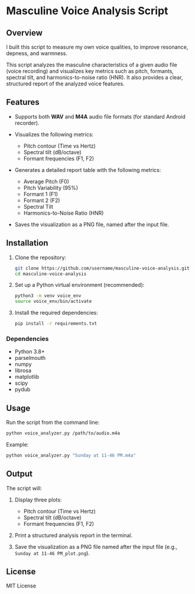 # Masculine Voice Analysis Script

## Overview

I built this script to measure my own voice qualities, to improve resonance, depness, and warmness.

This script analyzes the masculine characteristics of a given audio file (voice recording) and visualizes key metrics such as pitch, formants, spectral tilt, and harmonics-to-noise ratio (HNR). It also provides a clear, structured report of the analyzed voice features.

## Features

* Supports both **WAV** and **M4A** audio file formats (for standard Android recorder).
* Visualizes the following metrics:

  * Pitch contour (Time vs Hertz)
  * Spectral tilt (dB/octave)
  * Formant frequencies (F1, F2)
* Generates a detailed report table with the following metrics:

  * Average Pitch (F0)
  * Pitch Variability (95%)
  * Formant 1 (F1)
  * Formant 2 (F2)
  * Spectral Tilt
  * Harmonics-to-Noise Ratio (HNR)
* Saves the visualization as a PNG file, named after the input file.

## Installation

1. Clone the repository:

   ```bash
   git clone https://github.com/username/masculine-voice-analysis.git
   cd masculine-voice-analysis
   ```

2. Set up a Python virtual environment (recommended):

   ```bash
   python3 -m venv voice_env
   source voice_env/bin/activate
   ```

3. Install the required dependencies:

   ```bash
   pip install -r requirements.txt
   ```

### Dependencies

* Python 3.8+
* parselmouth
* numpy
* librosa
* matplotlib
* scipy
* pydub

## Usage

Run the script from the command line:

```bash
python voice_analyzer.py /path/to/audio.m4a
```

Example:

```bash
python voice_analyzer.py "Sunday at 11-46 PM.m4a"
```

## Output

The script will:

1. Display three plots:

   * Pitch contour (Time vs Hertz)
   * Spectral tilt (dB/octave)
   * Formant frequencies (F1, F2)
2. Print a structured analysis report in the terminal.
3. Save the visualization as a PNG file named after the input file (e.g., `Sunday at 11-46 PM_plot.png`).

## License

MIT License


